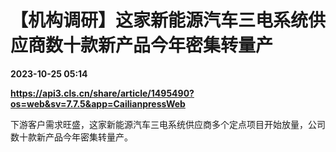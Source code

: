 # 【机构调研】这家新能源汽车三电系统供应商数十款新产品今年密集转量产

**2023-10-25 05:14**

**https://api3.cls.cn/share/article/1495490?os=web&sv=7.7.5&app=CailianpressWeb**

下游客户需求旺盛，这家新能源汽车三电系统供应商多个定点项目开始放量，公司数十款新产品今年密集转量产。